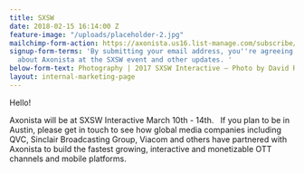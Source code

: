 ```yaml
---
title: SXSW
date: 2018-02-15 16:14:00 Z
feature-image: "/uploads/placeholder-2.jpg"
mailchimp-form-action: https://axonista.us16.list-manage.com/subscribe/post?u=0fa6facce98578adeda82d3fa&amp;id=b917b8e7bf
signup-form-terms: 'By submitting your email address, you''re agreeing to being emailed
  about Axonista at the SXSW event and other updates. '
below-form-text: Photography | 2017 SXSW Interactive – Photo by David Rackley
layout: internal-marketing-page
---
```


<p>Hello!</p>

<p>Axonista will be at SXSW Interactive March 10th - 14th.  
If you plan to be in Austin, please get in touch to see how global media companies including QVC, Sinclair Broadcasting Group, Viacom and others have partnered with Axonista to build the fastest growing, interactive and monetizable OTT channels and mobile platforms.</p>